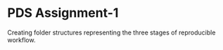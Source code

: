 # PDS Assignment-1
Creating folder structures representing the three stages of reproducible workflow.
